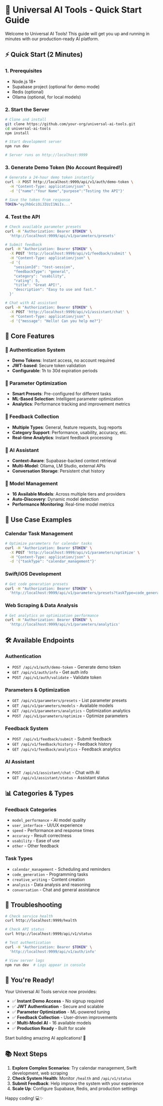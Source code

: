 # 🚀 Universal AI Tools - Quick Start Guide

Welcome to Universal AI Tools! This guide will get you up and running in minutes with our production-ready AI platform.

## ⚡ Quick Start (2 Minutes)

### 1. Prerequisites

- Node.js 18+
- Supabase project (optional for demo mode)
- Redis (optional)
- Ollama (optional, for local models)

### 2. Start the Server

```bash
# Clone and install
git clone https://github.com/your-org/universal-ai-tools.git
cd universal-ai-tools
npm install

# Start development server
npm run dev

# Server runs on http://localhost:9999
```

### 3. Generate Demo Token (No Account Required!)

```bash
# Generate a 24-hour demo token instantly
curl -X POST http://localhost:9999/api/v1/auth/demo-token \
  -H "Content-Type: application/json" \
  -d '{"name":"Your Name","purpose":"Testing the API"}'

# Save the token from response
TOKEN="eyJhbGciOiJIUzI1NiIs..."
```

### 4. Test the API

```bash
# Check available parameter presets
curl -H "Authorization: Bearer $TOKEN" \
  'http://localhost:9999/api/v1/parameters/presets'

# Submit feedback
curl -H "Authorization: Bearer $TOKEN" \
  -X POST 'http://localhost:9999/api/v1/feedback/submit' \
  -H "Content-Type: application/json" \
  -d '{
    "sessionId": "test-session",
    "feedbackType": "general",
    "category": "usability",
    "rating": 5,
    "title": "Great API!",
    "description": "Easy to use and fast."
  }'

# Chat with AI assistant
curl -H "Authorization: Bearer $TOKEN" \
  -X POST 'http://localhost:9999/api/v1/assistant/chat' \
  -H "Content-Type: application/json" \
  -d '{"message": "Hello! Can you help me?"}'
```

## 🌟 Core Features

### 🔐 Authentication System
- **Demo Tokens**: Instant access, no account required
- **JWT-based**: Secure token validation
- **Configurable**: 1h to 30d expiration periods

### 🎯 Parameter Optimization
- **Smart Presets**: Pre-configured for different tasks
- **ML-Based Selection**: Intelligent parameter optimization
- **Analytics**: Performance tracking and improvement metrics

### 📝 Feedback Collection
- **Multiple Types**: General, feature requests, bug reports
- **Category Support**: Performance, usability, accuracy, etc.
- **Real-time Analytics**: Instant feedback processing

### 🤖 AI Assistant
- **Context-Aware**: Supabase-backed context retrieval
- **Multi-Model**: Ollama, LM Studio, external APIs
- **Conversation Storage**: Persistent chat history

### 🔧 Model Management
- **16 Available Models**: Across multiple tiers and providers
- **Auto-Discovery**: Dynamic model detection
- **Performance Monitoring**: Real-time model metrics

## 🎯 Use Case Examples

### Calendar Task Management
```bash
# Optimize parameters for calendar tasks
curl -H "Authorization: Bearer $TOKEN" \
  -X POST 'http://localhost:9999/api/v1/parameters/optimize' \
  -H "Content-Type: application/json" \
  -d '{"taskType": "calendar_management"}'
```

### Swift/iOS Development
```bash
# Get code generation presets
curl -H "Authorization: Bearer $TOKEN" \
  'http://localhost:9999/api/v1/parameters/presets?taskType=code_generation'
```

### Web Scraping & Data Analysis
```bash
# Get analytics on optimization performance
curl -H "Authorization: Bearer $TOKEN" \
  'http://localhost:9999/api/v1/parameters/analytics'
```

## 🛠️ Available Endpoints

### Authentication
- `POST /api/v1/auth/demo-token` - Generate demo token
- `GET /api/v1/auth/info` - Get auth info
- `POST /api/v1/auth/validate` - Validate token

### Parameters & Optimization
- `GET /api/v1/parameters/presets` - List parameter presets
- `GET /api/v1/parameters/models` - Available models
- `GET /api/v1/parameters/analytics` - Optimization analytics
- `POST /api/v1/parameters/optimize` - Optimize parameters

### Feedback System
- `POST /api/v1/feedback/submit` - Submit feedback
- `GET /api/v1/feedback/history` - Feedback history
- `GET /api/v1/feedback/analytics` - Feedback analytics

### AI Assistant
- `POST /api/v1/assistant/chat` - Chat with AI
- `GET /api/v1/assistant/status` - Assistant status

## 📊 Categories & Types

### Feedback Categories
- `model_performance` - AI model quality
- `user_interface` - UI/UX experience  
- `speed` - Performance and response times
- `accuracy` - Result correctness
- `usability` - Ease of use
- `other` - Other feedback

### Task Types
- `calendar_management` - Scheduling and reminders
- `code_generation` - Programming tasks
- `creative_writing` - Content creation
- `analysis` - Data analysis and reasoning
- `conversation` - Chat and general assistance

## 🚨 Troubleshooting

```bash
# Check service health
curl http://localhost:9999/health

# Check API status
curl http://localhost:9999/api/v1/status

# Test authentication
curl -H "Authorization: Bearer $TOKEN" \
  'http://localhost:9999/api/v1/auth/info'

# View server logs
npm run dev  # Logs appear in console
```

## 🎉 You're Ready!

Your Universal AI Tools service now provides:

- ✅ **Instant Demo Access** - No signup required
- ✅ **JWT Authentication** - Secure and scalable
- ✅ **Parameter Optimization** - ML-powered tuning
- ✅ **Feedback Collection** - User-driven improvements
- ✅ **Multi-Model AI** - 16 available models
- ✅ **Production Ready** - Built for scale

Start building amazing AI applications! 🚀

## 📚 Next Steps

1. **Explore Complex Scenarios**: Try calendar management, Swift development, web scraping
2. **Check System Health**: Monitor `/health` and `/api/v1/status`
3. **Submit Feedback**: Help improve the system with your experience
4. **Scale Up**: Configure Supabase, Redis, and production settings

Happy coding! 💻✨
